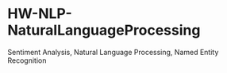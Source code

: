 # HW-NLP-NaturalLanguageProcessing
Sentiment Analysis, Natural Language Processing, Named Entity Recognition
